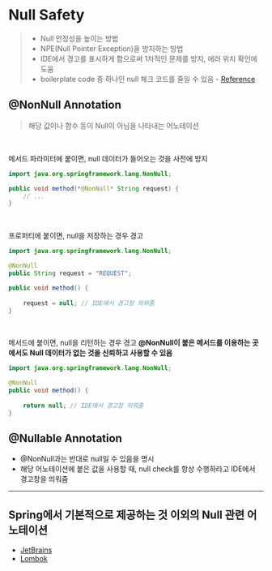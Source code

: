# Null Safety
> - Null 안정성을 높이는 방법   
> - NPE(Null Pointer Exception)을 방지하는 방법   
> - IDE에서 경고를 표시하게 함으로써 1차적인 문제를 방지, 에러 위치 확인에 도움
> - boilerplate code 중 하나인 null 체크 코드를 줄일 수 있음 - [Reference](https://docs.spring.io/spring-framework/docs/current/reference/html/core.html#null-safety)

## @NonNull Annotation
> 해당 값이나 함수 등이 Null이 아님을 나타내는 어노테이션

<br>

메서드 파라미터에 붙이면, null 데이터가 들어오는 것을 사전에 방지
```java
import java.org.springframework.lang.NonNull;

public void method(*@NonNull* String request) {
    // ...
}
```

<br>

프로퍼티에 붙이면, null을 저장하는 경우 경고
```java
import java.org.springframework.lang.NonNull;

@NonNull
public String request = "REQUEST";

public void method() {
    
    request = null; // IDE에서 경고창 띄워줌
}
```

<br>

메서드에 붙이면, null을 리턴하는 경우 경고
**@NonNull이 붙은 메서드를 이용하는 곳에서도 Null 데이터가 없는 것을 신뢰하고 사용할 수 있음**
```java
import java.org.springframework.lang.NonNull;

@NonNull
public void method() {
    
    return null; // IDE에서 경고창 띄워줌
}
```

## @Nullable Annotation
- @NonNull과는 반대로 null일 수 있음을 명시
- 해당 어노테이션에 붙은 값을 사용할 때, null check를 항상 수행하라고 IDE에서 경고창을 띄워줌

---
## Spring에서 기본적으로 제공하는 것 이외의 Null 관련 어노테이션
- [JetBrains](https://www.jetbrains.com/help/idea/nullable-and-notnull-annotations.html)
- [Lombok](https://projectlombok.org/features/NonNull)
